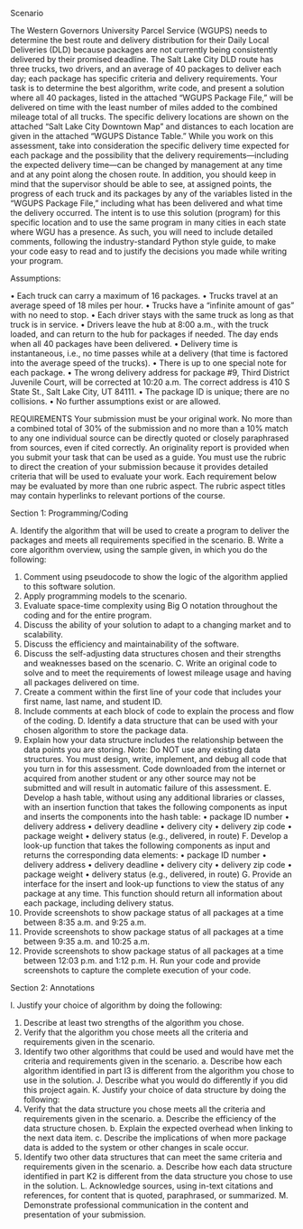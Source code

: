 Scenario

The Western Governors University Parcel Service (WGUPS) needs to determine the best route and delivery distribution for their Daily Local Deliveries (DLD) because packages are not currently being consistently delivered by their promised deadline. The Salt Lake City DLD route has three trucks, two drivers, and an average of 40 packages to deliver each day; each package has specific criteria and delivery requirements.
Your task is to determine the best algorithm, write code, and present a solution where all 40 packages, listed in the attached “WGUPS Package File,” will be delivered on time with the least number of miles added to the combined mileage total of all trucks. The specific delivery locations are shown on the attached “Salt Lake City Downtown Map” and distances to each location are given in the attached “WGUPS Distance Table.”
While you work on this assessment, take into consideration the specific delivery time expected for each package and the possibility that the delivery requirements—including the expected delivery time—can be changed by management at any time and at any point along the chosen route. In addition, you should keep in mind that the supervisor should be able to see, at assigned points, the progress of each truck and its packages by any of the variables listed in the “WGUPS Package File,” including what has been delivered and what time the delivery occurred.
The intent is to use this solution (program) for this specific location and to use the same program in many cities in each state where WGU has a presence. As such, you will need to include detailed comments, following the industry-standard Python style guide, to make your code easy to read and to justify the decisions you made while writing your program.

Assumptions:

•  Each truck can carry a maximum of 16 packages.
•  Trucks travel at an average speed of 18 miles per hour.
•  Trucks have a “infinite amount of gas” with no need to stop.
•  Each driver stays with the same truck as long as that truck is in service.
•  Drivers leave the hub at 8:00 a.m., with the truck loaded, and can return to the hub for packages if needed. The day ends when all 40 packages have been delivered.
•  Delivery time is instantaneous, i.e., no time passes while at a delivery (that time is factored into the average speed of the trucks).
•  There is up to one special note for each package.
•  The wrong delivery address for package #9, Third District Juvenile Court, will be corrected at 10:20 a.m. The correct address is 410 S State St., Salt Lake City, UT 84111.
•  The package ID is unique; there are no collisions.
•  No further assumptions exist or are allowed.

REQUIREMENTS
Your submission must be your original work. No more than a combined total of 30% of the submission and no more than a 10% match to any one individual source can be directly quoted or closely paraphrased from sources, even if cited correctly. An originality report is provided when you submit your task that can be used as a guide.
You must use the rubric to direct the creation of your submission because it provides detailed criteria that will be used to evaluate your work. Each requirement below may be evaluated by more than one rubric aspect. The rubric aspect titles may contain hyperlinks to relevant portions of the course.

Section 1: Programming/Coding

A.  Identify the algorithm that will be used to create a program to deliver the packages and meets all  requirements specified in the scenario.
B.  Write a core algorithm overview, using the sample given, in which you do the following:
1.  Comment using pseudocode to show the logic of the algorithm applied to this software solution.
2.  Apply programming models to the scenario.
3.  Evaluate space-time complexity using Big O notation throughout the coding and for the entire program.
4.  Discuss the ability of your solution to adapt to a changing market and to scalability.
5.  Discuss the efficiency and maintainability of the software.
6.  Discuss the self-adjusting data structures chosen and their strengths and weaknesses based on the scenario.
C.  Write an original code to solve and to meet the requirements of lowest mileage usage and having all  packages delivered on time.
1.  Create a comment within the first line of your code that includes your first name, last name, and student ID.
2.  Include comments at each  block of code to explain the process and flow of the coding.
D.  Identify a data structure that can be used with your chosen algorithm to store the package data.
1.  Explain how your data structure includes the relationship between the data points you are storing.
Note: Do NOT use any existing data structures. You must design, write, implement, and debug all code that you turn in for this assessment. Code downloaded from the internet or acquired from another student or any other source may not be submitted and will result in automatic failure of this assessment.
E.  Develop a hash table, without using any additional libraries or classes, with an insertion function that takes the following components as input and inserts the components into the hash table:
•  package ID number
•  delivery address
•  delivery deadline
•  delivery city
•  delivery zip code
•  package weight
•  delivery status (e.g., delivered, in route)
F.  Develop a look-up function that takes the following components as input and returns the corresponding data elements:
•  package ID number
•  delivery address
•  delivery deadline
•  delivery city
•  delivery zip code
•  package weight
•  delivery status (e.g., delivered, in route)
G.  Provide an interface for the insert and look-up functions to view the status of any package at any time. This function should return all information about each package, including delivery status.
1.  Provide screenshots to show package status of all packages at a time between 8:35 a.m. and 9:25 a.m.
2.  Provide screenshots to show package status of all packages at a time between 9:35 a.m. and 10:25 a.m.
3.  Provide screenshots to show package status of all packages at a time between 12:03 p.m. and 1:12 p.m.
H.  Run your code and provide screenshots to capture the complete execution of your code.

Section 2: Annotations

I.  Justify your choice of algorithm by doing the following:
1.  Describe at least  two strengths of the algorithm you chose.
2.  Verify that the algorithm you chose meets all  the criteria and requirements given in the scenario.
3.  Identify two other algorithms that could be used and would have met the criteria and requirements given in the scenario.
a.  Describe how each  algorithm identified in part I3 is different from the algorithm you chose to use in the solution.
J.  Describe what you would do differently if you did this project again.
K.  Justify your choice of data structure by doing the following:
1.  Verify that the data structure you chose meets all  the criteria and requirements given in the scenario.
a.  Describe the efficiency of the data structure chosen.
b.  Explain the expected overhead when linking to the next data item.
c.  Describe the implications of when more package data is added to the system or other changes in scale occur.
2.  Identify two other data structures that can meet the same criteria and requirements given in the scenario.
a.  Describe how each  data structure identified in part K2 is different from the data structure you chose to use in the solution.
L.   Acknowledge sources, using in-text citations and references, for content that is quoted, paraphrased, or summarized.
M.  Demonstrate professional communication in the content and presentation of your submission.